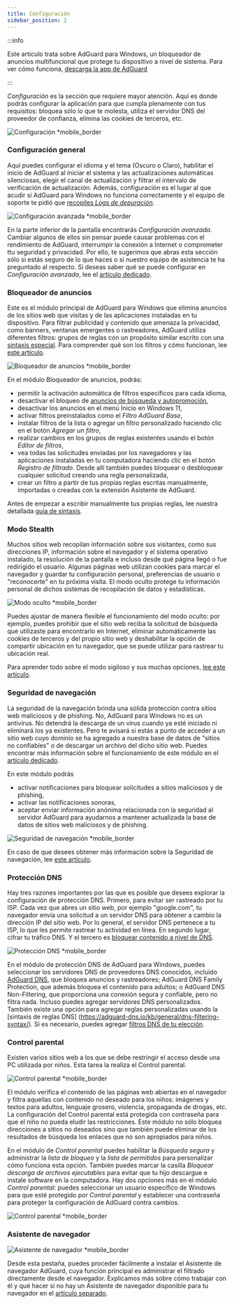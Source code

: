 ```yaml
---
title: Configuración
sidebar_position: 2
---
```


:::info

Este artículo trata sobre AdGuard para Windows, un bloqueador de anuncios multifuncional que protege tu dispositivo a nivel de sistema. Para ver cómo funciona, [descarga la app de AdGuard](https://agrd.io/download-kb-adblock)

:::

_Configuración_ es la sección que requiere mayor atención. Aquí es donde podrás configurar la aplicación para que cumpla plenamente con tus requisitos: bloquea sólo lo que te molesta, utiliza el servidor DNS del proveedor de confianza, elimina las cookies de terceros, etc.

![Configuración \*mobile\_border](https://cdn.adtidy.org/content/kb/ad_blocker/windows/overview/settings.png)

### Configuración general

Aquí puedes configurar el idioma y el tema (Oscuro o Claro), habilitar el inicio de AdGuard al iniciar el sistema y las actualizaciones automáticas silenciosas, elegir el canal de actualización y filtrar el intervalo de verificación de actualización. Además, configuración es el lugar al que acudir si AdGuard para Windows no funciona correctamente y el equipo de soporte te pidió que [recopiles _Logs de depuración_](/adguard-for-windows/solving-problems/adguard-logs.md).

![Configuración avanzada \*mobile\_border](https://cdn.adtidy.org/content/kb/ad_blocker/windows/overview/advanced-settings.png)

En la parte inferior de la pantalla encontrarás _Configuración avanzada_. Cambiar algunos de ellos sin pensar puede causar problemas con el rendimiento de AdGuard, interrumpir la conexión a Internet o comprometer ttu seguridad y privacidad. Por ello, te sugerimos que abras esta sección sólo si estás seguro de lo que haces o si nuestro equipo de asistencia te ha preguntado al respecto. Si deseas saber qué se puede configurar en _Configuración avanzada_, lee el [artículo dedicado](/adguard-for-windows/solving-problems/low-level-settings.md).

### Bloqueador de anuncios

Este es el módulo principal de AdGuard para Windows que elimina anuncios de los sitios web que visitas y de las aplicaciones instaladas en tu dispositivo. Para filtrar publicidad y contenido que amenaza la privacidad, como banners, ventanas emergentes o rastreadores, AdGuard utiliza diferentes filtros: grupos de reglas con un propósito similar escrito con una [sintaxis especial](/general/ad-filtering/create-own-filters). Para comprender qué son los filtros y cómo funcionan, lee [este artículo](/general/ad-filtering/how-ad-blocking-works).

![Bloqueador de anuncios \*mobile\_border](https://cdn.adtidy.org/content/kb/ad_blocker/windows/overview/settings_ad_blocker.png)

En el módulo Bloqueador de anuncios, podrás:

- permitir la activación automática de filtros específicos para cada idioma,
- desactivar el bloqueo de [anuncios de búsqueda y autopromoción](/general/ad-filtering/search-ads),
- desactivar los anuncios en el menú Inicio en Windows 11,
- activar filtros preinstalados como el _Filtro AdGuard Base_,
- instalar filtros de la lista o agregar un filtro personalizado haciendo clic en el botón _Agregar un filtro_,
- realizar cambios en los grupos de reglas existentes usando el botón _Editor de filtros_,
- vea todas las solicitudes enviadas por los navegadores y las aplicaciones instaladas en tu computadora haciendo clic en el botón _Registro de filtrado_. Desde allí también puedes bloquear o desbloquear cualquier solicitud creando una regla personalizada,
- crear un filtro a partir de tus propias reglas escritas manualmente, importadas o creadas con la extensión Asistente de AdGuard.

Antes de empezar a escribir manualmente tus propias reglas, lee nuestra detallada [guía de sintaxis](/general/ad-filtering/create-own-filters).

### Modo Stealth

Muchos sitios web recopilan información sobre sus visitantes, como sus direcciones IP, información sobre el navegador y el sistema operativo instalado, la resolución de la pantalla e incluso desde qué página llegó o fue redirigido el usuario. Algunas páginas web utilizan cookies para marcar el navegador y guardar tu configuración personal, preferencias de usuario o "reconocerte" en tu próxima visita. El modo oculto protege tu información personal de dichos sistemas de recopilación de datos y estadísticas.

![Modo oculto \*mobile\_border](https://cdn.adtidy.org/content/kb/ad_blocker/windows/overview/stealth-mode.png)

Puedes ajustar de manera flexible el funcionamiento del modo oculto: por ejemplo, puedes prohibir que el sitio web reciba la solicitud de búsqueda que utilizaste para encontrarlo en Internet, eliminar automáticamente las cookies de terceros y del propio sitio web y deshabilitar la opción de compartir ubicación en tu navegador, que se puede utilizar para rastrear tu ubicación real.

Para aprender todo sobre el modo sigiloso y sus muchas opciones, [lee este artículo](/general/stealth-mode).

### Seguridad de navegación

La seguridad de la navegación brinda una sólida protección contra sitios web maliciosos y de phishing. No, AdGuard para Windows no es un antivirus. No detendrá la descarga de un virus cuando ya esté iniciado ni eliminará los ya existentes. Pero te avisará si estás a punto de acceder a un sitio web cuyo dominio se ha agregado a nuestra base de datos de "sitios no confiables" o de descargar un archivo del dicho sitio web. Puedes encontrar más información sobre el funcionamiento de este módulo en el [artículo dedicado](/general/browsing-security).

En este módulo podrás

- activar notificaciones para bloquear solicitudes a sitios maliciosos y de phishing,
- activar las notificaciones sonoras,
- aceptar enviar información anónima relacionada con la seguridad al servidor AdGuard para ayudarnos a mantener actualizada la base de datos de sitios web maliciosos y de phishing.

![Seguridad de navegación \*mobile\_border](https://cdn.adtidy.org/content/kb/ad_blocker/windows/overview/browsing-security.png)

En caso de que desees obtener más información sobre la Seguridad de navegación, lee [este artículo](/general/browsing-security).

### Protección DNS

Hay tres razones importantes por las que es posible que desees explorar la configuración de protección DNS. Primero, para evitar ser rastreado por tu ISP. Cada vez que abres un sitio web, por ejemplo "google.com", tu navegador envía una solicitud a un servidor DNS para obtener a cambio la dirección IP del sitio web. Por lo general, el servidor DNS pertenece a tu ISP, lo que les permite rastrear tu actividad en línea. En segundo lugar, cifrar tu tráfico DNS. Y el tercero es [bloquear contenido a nivel de DNS](https://adguard-dns.io/kb/general/dns-filtering/).

![Protección DNS \*mobile\_border](https://cdn.adtidy.org/content/kb/ad_blocker/windows/overview/dns-settings.png)

En el módulo de protección DNS de AdGuard para Windows, puedes seleccionar los servidores DNS de proveedores DNS conocidos, incluido [AdGuard DNS](https://adguard-dns.io/kb/), que bloquea anuncios y rastreadores; AdGuard DNS Family Protection, que además bloquea el contenido para adultos; o AdGuard DNS Non-Filtering, que proporciona una conexión segura y confiable, pero no filtra nada. Incluso puedes agregar servidores DNS personalizados. También existe una opción para agregar reglas personalizadas usando la [sintaxis de reglas DNS] (https://adguard-dns.io/kb/general/dns-filtering-syntax/). Si es necesario, puedes agregar [filtros DNS de tu elección](https://filterlists.com).

### Control parental

Existen varios sitios web a los que se debe restringir el acceso desde una PC utilizada por niños. Esta tarea la realiza el Control parental.

![Control parental \*mobile\_border](https://cdn.adtidy.org/content/kb/ad_blocker/windows/overview/parental-control.png)

El módulo verifica el contenido de las páginas web abiertas en el navegador y filtra aquellas con contenido no deseado para los niños: imágenes y textos para adultos, lenguaje grosero, violencia, propaganda de drogas, etc. La configuración del Control parental está protegida con contraseña para que el niño no pueda eludir las restricciones. Este módulo no sólo bloquea direcciones a sitios no deseados sino que también puede eliminar de los resultados de búsqueda los enlaces que no son apropiados para niños.

En el módulo de _Control parental_ puedes habilitar la _Búsqueda segura_ y administrar la _lista de bloqueo_ y la _lista de permitidos_ para personalizar cómo funciona esta opción. También puedes marcar la casilla _Bloquear descarga de archivos ejecutables_ para evitar que tu hijo descargue e instale software en la computadora. Hay dos opciones más en el módulo _Control parental_: puedes seleccionar un usuario específico de Windows para que esté protegido por _Control parental_ y establecer una contraseña para proteger la configuración de AdGuard contra cambios.

![Control parental \*mobile\_border](https://cdn.adtidy.org/content/kb/ad_blocker/windows/overview/parental-control.png)

### Asistente de navegador

![Asistente de navegador \*mobile\_border](https://cdn.adtidy.org/content/kb/ad_blocker/windows/browser-assistant/browser-assistant.png)

Desde esta pestaña, puedes proceder fácilmente a instalar el Asistente de navegador AdGuard, cuya función principal es administrar el filtrado directamente desde el navegador. Explicamos más sobre cómo trabajar con él y qué hacer si no hay un Asistente de navegador disponible para tu navegador en el [artículo separado](/adguard-for-windows/browser-assistant.md).
